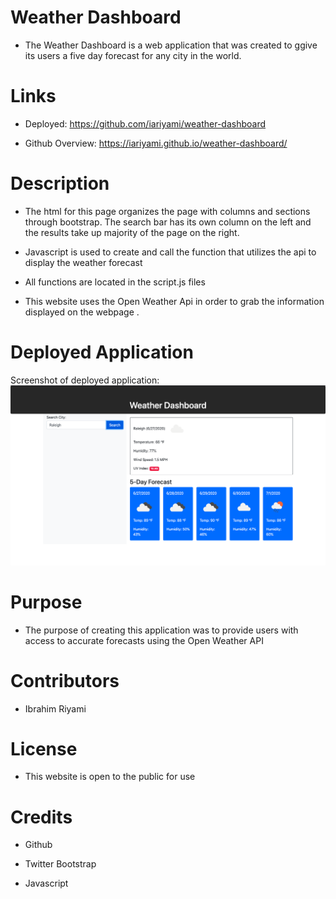 # Weather Dashboard

- The Weather Dashboard is a web application that was created to ggive its users a five day forecast for any city in the world.

# Links

- Deployed: https://github.com/iariyami/weather-dashboard

- Github Overview: https://iariyami.github.io/weather-dashboard/

# Description

- The html for this page organizes the page with columns and sections through bootstrap. The search bar has its own column on the left and the results take up majority of the page on the right.

- Javascript is used to create and call the function that utilizes the api to display the weather forecast

- All functions are located in the script.js files

- This website uses the Open Weather Api in order to grab the information displayed on the webpage .

# Deployed Application

Screenshot of deployed application:
![](images/weatherDashboard.png)

# Purpose

- The purpose of creating this application was to provide users with access to accurate forecasts using the Open Weather API

# Contributors

- Ibrahim Riyami

# License

- This website is open to the public for use

# Credits

- Github

- Twitter Bootstrap

- Javascript
